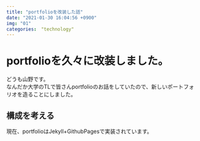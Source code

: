 ```yaml
---
title: "portfolioを改装した話"
date: "2021-01-30 16:04:56 +0900"
img: "01"
categories:　"technology"
---
```

# portfolioを久々に改装しました。
どうも山野です。  
なんだか大学のTLで皆さんportfolioのお話をしていたので、新しいポートフォリオを造ることにしました。  
## 構成を考える
現在、portfolioはJekyll+GithubPagesで実装されています。
